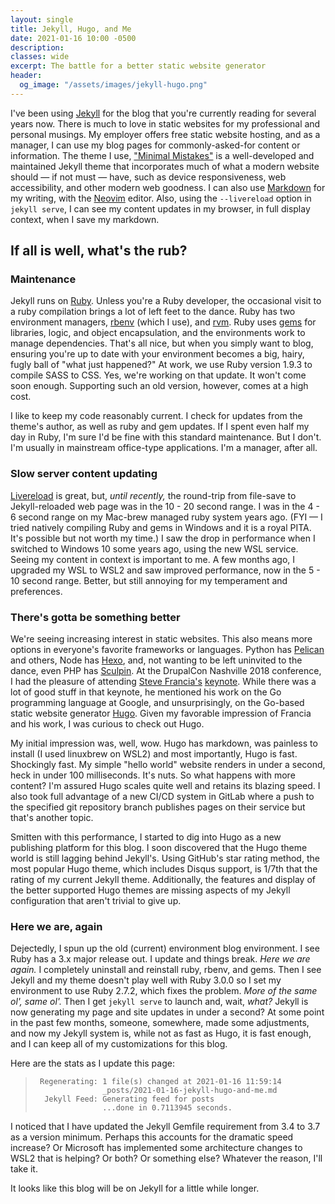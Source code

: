 ```yaml
---
layout: single
title: Jekyll, Hugo, and Me
date: 2021-01-16 10:00 -0500
description: 
classes: wide
excerpt: The battle for a better static website generator
header:
  og_image: "/assets/images/jekyll-hugo.png" 
---
```


I've been using <a href="https://jekyllrb.com/">Jekyll</a> for the blog that you're currently reading for several years now. There is much to love in static websites for my professional and personal musings. My employer offers free static website hosting, and as a manager, I can use my blog pages for commonly-asked-for content or information. The theme I use, <a href="https://github.com/mmistakes/minimal-mistakes">"Minimal Mistakes"</a> is a well-developed and maintained Jekyll theme that incorporates much of what a modern website should &mdash; if not must &mdash; have, such as device responsiveness, web accessibility, and other modern web goodness. I can also use <a href="https://www.markdownguide.org/">Markdown</a> for my writing, with the <a href="https://neovim.io/">Neovim</a> editor. Also, using the `--livereload` option in `jekyll serve`, I can see my content updates in my browser, in full display context, when I save my markdown.

## If all is well, what's the rub? 

### Maintenance

Jekyll runs on <a href="https://www.ruby-lang.org/">Ruby</a>. Unless you're a Ruby developer, the occasional visit to a ruby compilation brings a lot of left feet to the dance. Ruby has two environment managers, <a href="https://github.com/rbenv/rbenv">rbenv</a> (which I use), and <a href="https://rvm.io/">rvm</a>. Ruby uses <a href="https://rubygems.org/">gems</a> for libraries, logic, and object encapsulation, and the environments work to manage dependencies. That's all nice, but when you simply want to blog, ensuring you're up to date with your environment becomes a big, hairy, fugly ball of "what just happened?" At work, we use Ruby version 1.9.3 to compile SASS to CSS. Yes, we're working on that update. It won't come soon enough. Supporting such an old version, however, comes at a high cost.

I like to keep my code reasonably current. I check for updates from the theme's author, as well as ruby and gem updates. If I spent even half my day in Ruby, I'm sure I'd be fine with this standard maintenance. But I don't. I'm usually in mainstream office-type applications. I'm a manager, after all. 

### Slow server content updating

<a href="https://jekyllrb.com/news/2018/01/02/jekyll-3-7-0-released/">Livereload</a> is great, but, *until recently,* the round-trip from file-save to Jekyll-reloaded web page was in the 10 - 20 second range. I was in the 4 - 6 second range on my Mac-brew managed ruby system years ago. (FYI &mdash; I tried natively compiling Ruby and gems in Windows and it is a royal PITA. It's possible but not worth my time.) I saw the drop in performance when I switched to Windows 10 some years ago, using the new WSL service. Seeing my content in context is important to me. A few months ago, I upgraded my WSL to WSL2 and saw improved performance, now in the 5 - 10 second range. Better, but still annoying for my temperament and preferences.

### There's gotta be something better

We're seeing increasing interest in static websites. This also means more options in everyone's favorite frameworks or languages. Python has <a href="https://blog.getpelican.com/">Pelican</a> and others, Node has <a href="https://hexo.io/">Hexo</a>, and, not wanting to be left uninvited to the dance, even PHP has <a href="https://sculpin.io/">Sculpin</a>. At the DrupalCon Nashville 2018 conference, I had the pleasure of attending <a href="https://stevefrancia.com/">Steve Francia's</a> <a href="https://youtu.be/EJo9tPXGPo8">keynote</a>. While there was a lot of good stuff in that keynote, he mentioned his work on the Go programming language at Google, and unsurprisingly, on the Go-based static website generator <a href="https://gohugo.io/">Hugo</a>. Given my favorable impression of Francia and his work, I was curious to check out Hugo.

My initial impression was, well, wow. Hugo has markdown, was painless to install (I used linuxbrew on WSL2) and most importantly, Hugo is fast. Shockingly fast. My simple "hello world" website renders in under a second, heck in under 100 milliseconds. It's nuts. So what happens with more content? I'm assured Hugo scales quite well and retains its blazing speed. I also took full advantage of a new CI/CD system in GitLab where a push to the specified git repository branch publishes pages on their service but that's another topic.

Smitten with this performance, I started to dig into Hugo as a new publishing platform for this blog. I soon discovered that the Hugo theme world is still lagging behind Jekyll's. Using GitHub's star rating method, the most popular Hugo theme, which includes Disqus support, is 1/7th that the rating of my current Jekyll theme. Additionally, the features and display of the better supported Hugo themes are missing aspects of my Jekyll configuration that aren't trivial to give up.

### Here we are, again

Dejectedly, I spun up the old (current) environment blog environment. I see Ruby has a 3.x major release out. I update and things break. *Here we are again.* I completely uninstall and reinstall ruby, rbenv, and gems. Then I see Jekyll and my theme doesn't play well with Ruby 3.0.0 so I set my environment to use Ruby 2.7.2, which fixes the problem. *More of the same ol', same ol'.* Then I get `jekyll serve` to launch and, wait, *what?* Jekyll is now generating my page and site updates in under a second? At some point in the past few months, someone, somewhere, made some adjustments, and now my Jekyll system is, while not as fast as Hugo, it is fast enough, and I can keep all of my customizations for this blog.

Here are the stats as I update this page:

>      Regenerating: 1 file(s) changed at 2021-01-16 11:59:14
>                    _posts/2021-01-16-jekyll-hugo-and-me.md
>       Jekyll Feed: Generating feed for posts
>                    ...done in 0.7113945 seconds.

I noticed that I have updated the Jekyll Gemfile requirement from 3.4 to 3.7 as a version minimum. Perhaps this accounts for the dramatic speed increase? Or Microsoft has implemented some architecture changes to WSL2 that is helping? Or both? Or something else? Whatever the reason, I'll take it.

It looks like this blog will be on Jekyll for a little while longer.
